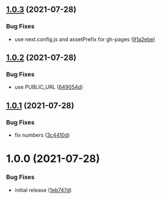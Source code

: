 ## [1.0.3](https://github.com/SocialGouv/covid-counter/compare/v1.0.2...v1.0.3) (2021-07-28)


### Bug Fixes

* use next.config.js and assetPrefix for gh-pages ([91a2ebe](https://github.com/SocialGouv/covid-counter/commit/91a2ebe7159ca0d037a8cd25bc8ae9e28b21e489))

## [1.0.2](https://github.com/SocialGouv/covid-counter/compare/v1.0.1...v1.0.2) (2021-07-28)


### Bug Fixes

* use PUBLIC_URL ([649054d](https://github.com/SocialGouv/covid-counter/commit/649054dc006102e15dab3fb9fc0cc5ffe851bfe5))

## [1.0.1](https://github.com/SocialGouv/covid-counter/compare/v1.0.0...v1.0.1) (2021-07-28)


### Bug Fixes

* fix numbers ([3c4410d](https://github.com/SocialGouv/covid-counter/commit/3c4410de530be17e6be65c4642fe67d0a8762623))

# 1.0.0 (2021-07-28)


### Bug Fixes

* initial release ([1eb747d](https://github.com/SocialGouv/covid-counter/commit/1eb747d189ac230da9bc23401173a40f26a961ec))
